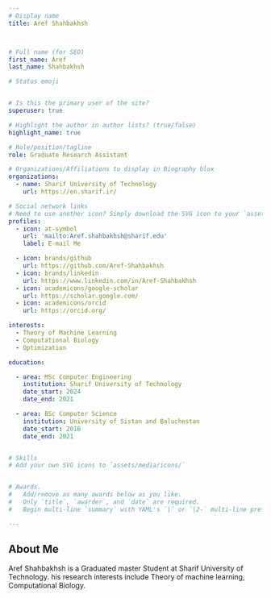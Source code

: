 ```yaml
---
# Display name
title: Aref Shahbakhsh



# Full name (for SEO)
first_name: Aref
last_name: Shahbakhsh

# Status emoji


# Is this the primary user of the site?
superuser: true

# Highlight the author in author lists? (true/false)
highlight_name: true

# Role/position/tagline
role: Graduate Research Assistant 

# Organizations/Affiliations to display in Biography blox
organizations:
  - name: Sharif University of Technology
    url: https://en.sharif.ir/

# Social network links
# Need to use another icon? Simply download the SVG icon to your `assets/media/icons/` folder.
profiles:
  - icon: at-symbol
    url: 'mailto:Aref.shahbakhsh@sharif.edu'
    label: E-mail Me

  - icon: brands/github
    url: https://github.com/Aref-Shahbakhsh
  - icon: brands/linkedin
    url: https://www.linkedin.com/in/Aref-Shahbakhsh
  - icon: academicons/google-scholar
    url: https://scholar.google.com/
  - icon: academicons/orcid
    url: https://orcid.org/

interests:
  - Theory of Machine Learning
  - Computational Biology
  - Optimization

education:

  - area: MSc Computer Engineering
    institution: Sharif University of Technology
    date_start: 2024
    date_end: 2021

  - area: BSc Computer Science
    institution: University of Sistan and Baluchestan
    date_start: 2016
    date_end: 2021


# Skills
# Add your own SVG icons to `assets/media/icons/`


# Awards.
#   Add/remove as many awards below as you like.
#   Only `title`, `awarder`, and `date` are required.
#   Begin multi-line `summary` with YAML's `|` or `|2-` multi-line prefix and indent 2 spaces below.

---
```


## About Me

Aref Shahbakhsh is a Graduated master Student at Sharif University of Technology. his research interests include Theory of machine learning, Computational Biology.
